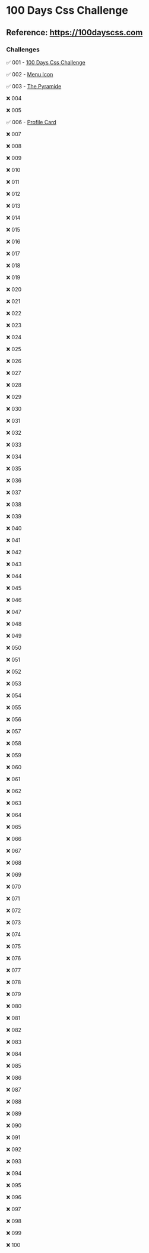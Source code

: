 # 100 Days Css Challenge

## Reference: https://100dayscss.com

### Challenges

:white_check_mark:  001 - [100 Days Css Challenge](https://github.com/alinedmelo/100dayscss/tree/master/001)

:white_check_mark:  002 - [Menu Icon](https://github.com/alinedmelo/100dayscss/tree/master/002)

:white_check_mark: 003 - [The Pyramide](https://github.com/alinedmelo/100dayscss/tree/master/003)

:x: 004

:x: 005

:white_check_mark: 006 - [Profile Card](https://github.com/alinedmelo/100dayscss/tree/master/006)

:x: 007

:x: 008

:x: 009

:x: 010

:x: 011

:x: 012

:x: 013

:x: 014

:x: 015

:x: 016

:x: 017

:x: 018

:x: 019

:x: 020

:x: 021

:x: 022

:x: 023

:x: 024

:x: 025

:x: 026

:x: 027

:x: 028

:x: 029

:x: 030

:x: 031

:x: 032

:x: 033

:x: 034

:x: 035

:x: 036

:x: 037

:x: 038

:x: 039

:x: 040

:x: 041

:x: 042

:x: 043

:x: 044

:x: 045

:x: 046

:x: 047

:x: 048

:x: 049

:x: 050

:x: 051

:x: 052

:x: 053

:x: 054

:x: 055

:x: 056

:x: 057

:x: 058

:x: 059

:x: 060

:x: 061

:x: 062

:x: 063

:x: 064

:x: 065

:x: 066

:x: 067

:x: 068

:x: 069

:x: 070

:x: 071

:x: 072

:x: 073

:x: 074

:x: 075

:x: 076

:x: 077

:x: 078

:x: 079

:x: 080

:x: 081

:x: 082

:x: 083

:x: 084

:x: 085

:x: 086

:x: 087

:x: 088

:x: 089

:x: 090

:x: 091

:x: 092

:x: 093

:x: 094

:x: 095

:x: 096

:x: 097

:x: 098

:x: 099

:x: 100

